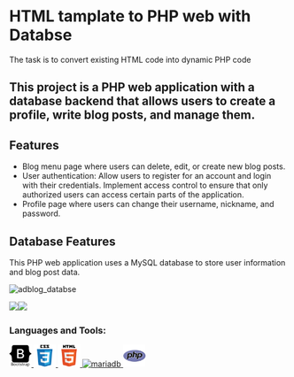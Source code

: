 # HTML tamplate to PHP web with Databse
The task is to convert existing HTML code into dynamic PHP code
## This project is a PHP web application with a database backend that allows users to create a profile, write blog posts, and manage them.
## Features
- Blog menu page where users can delete, edit, or create new blog posts.
- User authentication: Allow users to register for an account and login with their credentials. Implement access control to ensure that only authorized users can access certain parts of the application.
- Profile page where users can change their username, nickname, and password.
## Database Features
This PHP web application uses a MySQL database to store user information and blog post data.

![adblog_databse](https://user-images.githubusercontent.com/67972109/236649310-2ee82099-44da-4627-888d-0858550f302c.png)

<img src="https://img.shields.io/github/directory-file-count/AndreyTrusov/HTML-to-PHP?style=for-the-badge"><img src="https://img.shields.io/github/languages/count/AndreyTrusov/HTML-to-PHP?style=for-the-badge">

<h3 align="left">Languages and Tools:</h3>
<p align="left"> <a href="https://getbootstrap.com" target="_blank" rel="noreferrer"> 
<img src="https://raw.githubusercontent.com/devicons/devicon/master/icons/bootstrap/bootstrap-plain-wordmark.svg" alt="bootstrap" width="40" height="40"/> 
</a> <a href="https://www.w3schools.com/css/" target="_blank" rel="noreferrer"> 
<img src="https://raw.githubusercontent.com/devicons/devicon/master/icons/css3/css3-original-wordmark.svg" alt="css3" width="40" height="40"/> 
</a> <a href="https://www.w3.org/html/" target="_blank" rel="noreferrer"> 
<img src="https://raw.githubusercontent.com/devicons/devicon/master/icons/html5/html5-original-wordmark.svg" alt="html5" width="40" height="40"/> </a> 
<a href="https://mariadb.org/" target="_blank" rel="noreferrer">
<img src="https://www.vectorlogo.zone/logos/mariadb/mariadb-icon.svg" alt="mariadb" width="40" height="40"/> </a> 
<a href="https://www.php.net" target="_blank" rel="noreferrer"> 
<img src="https://raw.githubusercontent.com/devicons/devicon/master/icons/php/php-original.svg" alt="php" width="40" height="40"/> </a> </p>

